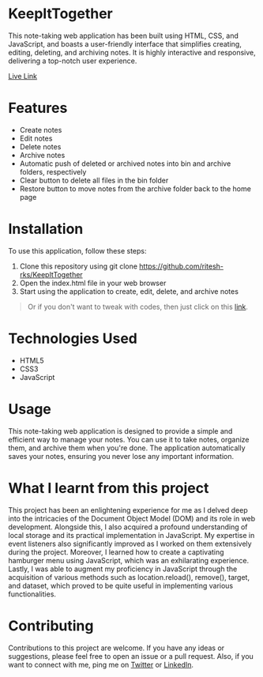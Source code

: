 # KeepItTogether


This note-taking web application has been built using HTML, CSS, and JavaScript, and boasts a user-friendly interface that simplifies creating, editing, deleting, and archiving notes. It is highly interactive and responsive, delivering a top-notch user experience.


[Live Link](https://keepittogether.netlify.app/)


# Features

- Create notes
- Edit notes
- Delete notes
- Archive notes
- Automatic push of deleted or archived notes into bin and archive folders, respectively
- Clear button to delete all files in the bin folder
- Restore button to move notes from the archive folder back to the home page


# Installation

To use this application, follow these steps:

1. Clone this repository using git clone https://github.com/ritesh-rks/KeepItTogether
2. Open the index.html file in your web browser
3. Start using the application to create, edit, delete, and archive notes

> Or if you don't want to tweak with codes, then just click on this [link](https://keepittogether.netlify.app/).

# Technologies Used

- HTML5
- CSS3
- JavaScript

# Usage

This note-taking web application is designed to provide a simple and efficient way to manage your notes. You can use it to take notes, organize them, and archive them when you're done. The application automatically saves your notes, ensuring you never lose any important information.


# What I learnt from this project


This project has been an enlightening experience for me as I delved deep into the intricacies of the Document Object Model (DOM) and its role in web development. Alongside this, I also acquired a profound understanding of local storage and its practical implementation in JavaScript. My expertise in event listeners also significantly improved as I worked on them extensively during the project. Moreover, I learned how to create a captivating hamburger menu using JavaScript, which was an exhilarating experience. Lastly, I was able to augment my proficiency in JavaScript through the acquisition of various methods such as location.reload(), remove(), target, and dataset, which proved to be quite useful in implementing various functionalities.


# Contributing

Contributions to this project are welcome. If you have any ideas or suggestions, please feel free to open an issue or a pull request. Also, if you want to connect with me, ping me on [Twitter](https://twitter.com/sharma_coder) or [LinkedIn](https://www.linkedin.com/in/ritesh-sharma-rk40).


